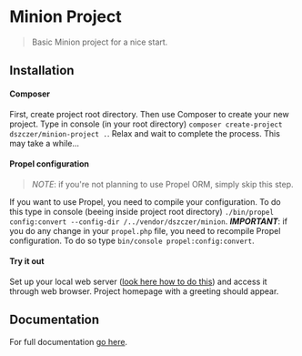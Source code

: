 # Minion Project
>Basic Minion project for a nice start.

## Installation
#### Composer
First, create project root directory. Then use Composer to create your new project.
Type in console (in your root directory) `composer create-project dszczer/minion-project .`. Relax and wait to complete the process. This may take a while...

#### Propel configuration
>*NOTE*: if you're not planning to use Propel ORM, simply skip this step.

If you want to use Propel, you need to compile your configuration. To do this type in console (beeing inside project root directory) `./bin/propel config:convert --config-dir /../vendor/dszczer/minion`.
***IMPORTANT***: if you do any change in your `propel.php` file, you need to recompile Propel configuration. To do so type `bin/console propel:config:convert`.

#### Try it out
Set up your local web server ([look here how to do this](http://silex.sensiolabs.org/doc/web_servers.html)) and access it through web browser. Project homepage with a greeting should appear.

## Documentation
For full documentation [go here](http://github.com/dszczer/Minion).